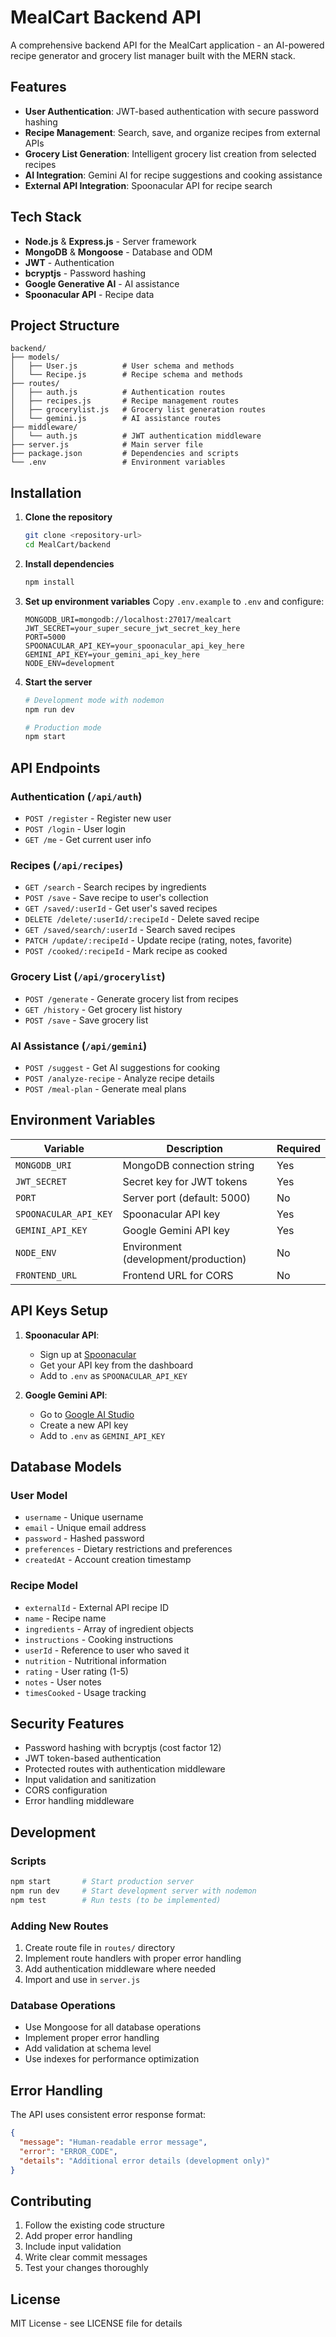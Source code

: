 # MealCart Backend API

A comprehensive backend API for the MealCart application - an AI-powered recipe generator and grocery list manager built with the MERN stack.

## Features

- **User Authentication**: JWT-based authentication with secure password hashing
- **Recipe Management**: Search, save, and organize recipes from external APIs
- **Grocery List Generation**: Intelligent grocery list creation from selected recipes
- **AI Integration**: Gemini AI for recipe suggestions and cooking assistance
- **External API Integration**: Spoonacular API for recipe search

## Tech Stack

- **Node.js** & **Express.js** - Server framework
- **MongoDB** & **Mongoose** - Database and ODM
- **JWT** - Authentication
- **bcryptjs** - Password hashing
- **Google Generative AI** - AI assistance
- **Spoonacular API** - Recipe data

## Project Structure

```
backend/
├── models/
│   ├── User.js          # User schema and methods
│   └── Recipe.js        # Recipe schema and methods
├── routes/
│   ├── auth.js          # Authentication routes
│   ├── recipes.js       # Recipe management routes
│   ├── grocerylist.js   # Grocery list generation routes
│   └── gemini.js        # AI assistance routes
├── middleware/
│   └── auth.js          # JWT authentication middleware
├── server.js            # Main server file
├── package.json         # Dependencies and scripts
└── .env                 # Environment variables
```

## Installation

1. **Clone the repository**
   ```bash
   git clone <repository-url>
   cd MealCart/backend
   ```

2. **Install dependencies**
   ```bash
   npm install
   ```

3. **Set up environment variables**
   Copy `.env.example` to `.env` and configure:
   ```env
   MONGODB_URI=mongodb://localhost:27017/mealcart
   JWT_SECRET=your_super_secure_jwt_secret_key_here
   PORT=5000
   SPOONACULAR_API_KEY=your_spoonacular_api_key_here
   GEMINI_API_KEY=your_gemini_api_key_here
   NODE_ENV=development
   ```

4. **Start the server**
   ```bash
   # Development mode with nodemon
   npm run dev
   
   # Production mode
   npm start
   ```

## API Endpoints

### Authentication (`/api/auth`)

- `POST /register` - Register new user
- `POST /login` - User login
- `GET /me` - Get current user info

### Recipes (`/api/recipes`)

- `GET /search` - Search recipes by ingredients
- `POST /save` - Save recipe to user's collection
- `GET /saved/:userId` - Get user's saved recipes
- `DELETE /delete/:userId/:recipeId` - Delete saved recipe
- `GET /saved/search/:userId` - Search saved recipes
- `PATCH /update/:recipeId` - Update recipe (rating, notes, favorite)
- `POST /cooked/:recipeId` - Mark recipe as cooked

### Grocery List (`/api/grocerylist`)

- `POST /generate` - Generate grocery list from recipes
- `GET /history` - Get grocery list history
- `POST /save` - Save grocery list

### AI Assistance (`/api/gemini`)

- `POST /suggest` - Get AI suggestions for cooking
- `POST /analyze-recipe` - Analyze recipe details
- `POST /meal-plan` - Generate meal plans

## Environment Variables

| Variable | Description | Required |
|----------|-------------|----------|
| `MONGODB_URI` | MongoDB connection string | Yes |
| `JWT_SECRET` | Secret key for JWT tokens | Yes |
| `PORT` | Server port (default: 5000) | No |
| `SPOONACULAR_API_KEY` | Spoonacular API key | Yes |
| `GEMINI_API_KEY` | Google Gemini API key | Yes |
| `NODE_ENV` | Environment (development/production) | No |
| `FRONTEND_URL` | Frontend URL for CORS | No |

## API Keys Setup

1. **Spoonacular API**:
   - Sign up at [Spoonacular](https://spoonacular.com/food-api)
   - Get your API key from the dashboard
   - Add to `.env` as `SPOONACULAR_API_KEY`

2. **Google Gemini API**:
   - Go to [Google AI Studio](https://makersuite.google.com/app/apikey)
   - Create a new API key
   - Add to `.env` as `GEMINI_API_KEY`

## Database Models

### User Model
- `username` - Unique username
- `email` - Unique email address
- `password` - Hashed password
- `preferences` - Dietary restrictions and preferences
- `createdAt` - Account creation timestamp

### Recipe Model
- `externalId` - External API recipe ID
- `name` - Recipe name
- `ingredients` - Array of ingredient objects
- `instructions` - Cooking instructions
- `userId` - Reference to user who saved it
- `nutrition` - Nutritional information
- `rating` - User rating (1-5)
- `notes` - User notes
- `timesCooked` - Usage tracking

## Security Features

- Password hashing with bcryptjs (cost factor 12)
- JWT token-based authentication
- Protected routes with authentication middleware
- Input validation and sanitization
- CORS configuration
- Error handling middleware

## Development

### Scripts

```bash
npm start       # Start production server
npm run dev     # Start development server with nodemon
npm test        # Run tests (to be implemented)
```

### Adding New Routes

1. Create route file in `routes/` directory
2. Implement route handlers with proper error handling
3. Add authentication middleware where needed
4. Import and use in `server.js`

### Database Operations

- Use Mongoose for all database operations
- Implement proper error handling
- Add validation at schema level
- Use indexes for performance optimization

## Error Handling

The API uses consistent error response format:

```json
{
  "message": "Human-readable error message",
  "error": "ERROR_CODE",
  "details": "Additional error details (development only)"
}
```

## Contributing

1. Follow the existing code structure
2. Add proper error handling
3. Include input validation
4. Write clear commit messages
5. Test your changes thoroughly

## License

MIT License - see LICENSE file for details
